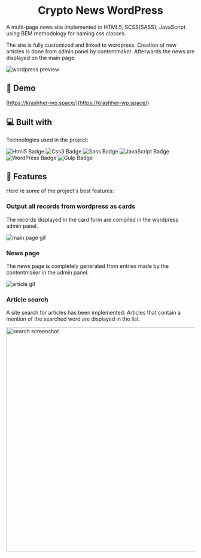 <h1 align="center" id="title">Crypto News WordPress</h1>

<p id="description">A multi-page news site implemented in HTML5, SCSS(SASS), JavaScript using BEM methodology for naming css classes. 
  
The site is fully customized and linked to wordpress. Creation of new articles is done from admin panel by contentmaker. Afterwards the news are displayed on the main page.
</p>

<img src="https://www.krashher.ru/images/github/wordpress/wordpressPreview.png" alt="wordpress preview">
<h2>🚀 Demo</h2>

[https://krashher-wp.space/](https://krashher-wp.space/) 

<h2>💻 Built with</h2>

Technologies used in the project:

<div>
  <img src="https://img.shields.io/badge/HTML5-E34F26?style=for-the-badge&logo=html5&logoColor=white" alt="Html5 Badge">
  <img src="https://img.shields.io/badge/CSS3-1572B6?style=for-the-badge&logo=css3&logoColor=white" alt="Css3 Badge">
  <img src="https://img.shields.io/badge/Sass-CC6699?style=for-the-badge&logo=sass&logoColor=white" alt="Sass Badge">
  <img src="https://img.shields.io/badge/JavaScript-323330?style=for-the-badge&logo=javascript&logoColor=F7DF1E" alt="JavaScript Badge">
  <img src="https://img.shields.io/badge/WordPress-%23117AC9.svg?style=for-the-badge&logo=WordPress&logoColor=white" alt="WordPress Badge">
  <img src="https://img.shields.io/badge/GULP-%23CF4647.svg?style=for-the-badge&logo=gulp&logoColor=white" alt="Gulp Badge">
</div>


<h2>🧐 Features</h2>

Here're some of the project's best features:

<h3>Output all records from wordpress as cards</h3>
<p>The records displayed in the card form are compiled in the wordpress admin panel.</p>
<img src="https://www.krashher.ru/images/github/wordpress/mainPage.gif" alt="main page gif">

<h3>News page</h3>
<p>The news page is completely generated from entries made by the contentmaker in the admin panel.</p>
<img src="https://www.krashher.ru/images/github/wordpress/article.gif" alt="article gif">

<h3>Article search</h3>
<p>A site search for articles has been implemented. Articles that contain a mention of the searched word are displayed in the list.</p>
<img src="https://www.krashher.ru/images/github/wordpress/cryptoSearch.png" width="600xpx" alt="search screenshot">

